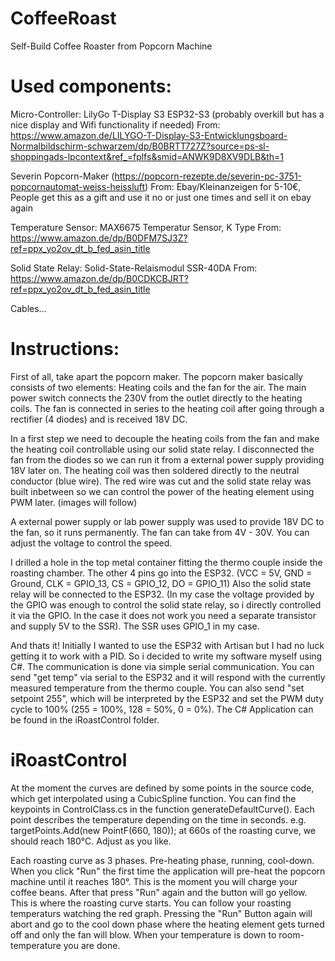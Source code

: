 # CoffeeRoast
Self-Build Coffee Roaster from Popcorn Machine

Used components:
================

Micro-Controller: LilyGo T-Display S3 ESP32-S3 (probably overkill but has a nice display and Wifi functionality if needed)
From: https://www.amazon.de/LILYGO-T-Display-S3-Entwicklungsboard-Normalbildschirm-schwarzem/dp/B0BRTT727Z?source=ps-sl-shoppingads-lpcontext&ref_=fplfs&smid=ANWK9D8XV9DLB&th=1

Severin Popcorn-Maker (https://popcorn-rezepte.de/severin-pc-3751-popcornautomat-weiss-heissluft)
From: Ebay/Kleinanzeigen for 5-10€, People get this as a gift and use it no or just one times and sell it on ebay again

Temperature Sensor: MAX6675 Temperatur Sensor, K Type
From: https://www.amazon.de/dp/B0DFM7SJ3Z?ref=ppx_yo2ov_dt_b_fed_asin_title

Solid State Relay: Solid-State-Relaismodul SSR-40DA
From: https://www.amazon.de/dp/B0CDKCBJRT?ref=ppx_yo2ov_dt_b_fed_asin_title

Cables...


Instructions:
==============


First of all, take apart the popcorn maker. The popcorn maker basically consists of two elements: Heating coils and the fan for the air.
The main power switch connects the 230V from the outlet directly to the heating coils. The fan is connected in series to the heating coil after going through a rectifier (4 diodes) and is received 18V DC.

In a first step we need to decouple the heating coils from the fan and make the heating coil controllable using our solid state relay. I disconnected the fan from the diodes so we can run it from a external power supply providing 18V later on.
The heating coil was then soldered directly to the neutral conductor (blue wire). The red wire was cut and the solid state relay was built inbetween so we can control the power of the heating element using PWM later.
(images will follow)

A external power supply or lab power supply was used to provide 18V DC to the fan, so it runs permanently. The fan can take from 4V - 30V. You can adjust the voltage to control the speed.

I drilled a hole in the top metal container fitting the thermo couple inside the roasting chamber. The other 4 pins go into the ESP32. (VCC = 5V, GND = Ground, CLK = GPIO_13, CS = GPIO_12, DO = GPIO_11)
Also the solid state relay will be connected to the ESP32. (In my case the voltage provided by the GPIO was enough to control the solid state relay, so i directly controlled it via the GPIO. In the case it does not work you need a separate transistor and supply 5V to the SSR).
The SSR uses GPIO_1 in my case.

And thats it!
Initially I wanted to use the ESP32 with Artisan but I had no luck getting it to work with a PID. So i decided to write my software myself using C#. The communication is done via simple serial communication. 
You can send "get temp" via serial to the ESP32 and it will respond with the currently measured temperature from the thermo couple.
You can also send "set setpoint 255", which will be interpreted by the ESP32 and set the PWM duty cycle to 100% (255 = 100%, 128 = 50%, 0 = 0%). 
The C# Application can be found in the iRoastControl folder.

iRoastControl
=============

At the moment the curves are defined by some points in the source code, which get interpolated using a CubicSpline function. You can find the keypoints in ControlClass.cs in the function generateDefaultCurve(). Each point describes the temperature depending on the time in seconds. e.g. targetPoints.Add(new PointF(660, 180)); at 660s of the roasting curve, we should reach 180°C.
Adjust as you like.

Each roasting curve as 3 phases. Pre-heating phase, running, cool-down. When you click "Run" the first time the application will pre-heat the popcorn machine until it reaches 180°. This is the moment you will charge your coffee beans. After that press "Run" again and the button will go yellow. This is where the roasting curve starts. You can follow your roasting temperaturs watching the red graph. Pressing the "Run" Button again will abort and go to the cool down phase where the heating element gets turned off and only the fan will blow. When your temperature is down to room-temperature you are done.

